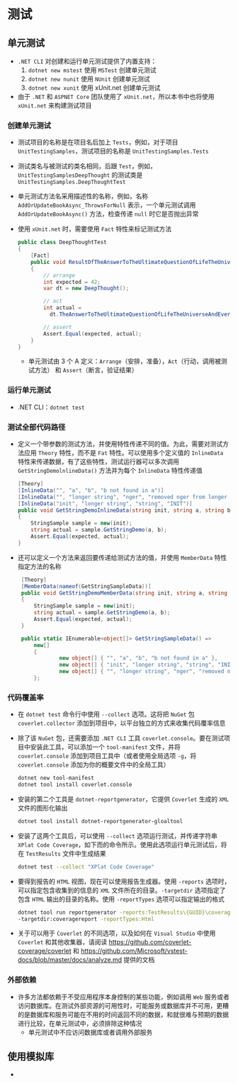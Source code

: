 # 测试

## 单元测试

* `.NET CLI` 对创建和运行单元测试提供了内置支持：
  1. `dotnet new mstest` 使用 `MSTest` 创建单元测试
  2. `dotnet new nunit` 使用 `NUnit` 创建单元测试
  3. `dotnet new xunit` 使用 xUnit.net 创建单元测试
* 由于 `.NET` 和 `ASPNET Core` 团队使用了 `xUnit.net`，所以本书中也将使用 `xUnit.net` 来构建测试项目

### 创建单元测试

* 测试项目的名称是在项目名后加上 `Tests`，例如，对于项目 `UnitTestingSamples`，测试项目的名称是 `UnitTestingSamples.Tests`

* 测试类名与被测试的类名相同，后跟 `Test`，例如，`UnitTestingSamplesDeepThought` 的测试类是 `UnitTestingSamples.DeepThoughtTest`

* 单元测试方法名采用描述性的名称，例如，名称 `AddOrUpdateBookAsync_ThrowsForNull` 表示，一个单元测试调用 `AddOrUpdateBookAsync()` 方法，检查传递 `null` 时它是否抛出异常

* 使用 `xUnit.net` 时，需要使用 `Fact`  特性来标记测试方法

  ```c#
  public class DeepThoughtTest
  {
      [Fact]
      public void ResultOfTheAnswerToTheUltimateQuestionOfLifeTheUniverseAndEverything()
      {
          // arrange
          int expected = 42;
          var dt = new DeepThought();
  
          // act
          int actual =
            dt.TheAnswerToTheUltimateQuestionOfLifeTheUniverseAndEverything();
  
          // assert
          Assert.Equal(expected, actual);
      }
  }
  ```

  * 单元测试由 3 个 A 定义：`Arrange`（安排，准备），`Act`（行动，调用被测试方法） 和 `Assert`（断言，验证结果）


### 运行单元测试

* .NET CLI：`dotnet test`

### 测试全部代码路径

* 定义一个带参数的测试方法，并使用特性传递不同的值。为此，需要对测试方法应用 `Theory` 特性，而不是 `Fat` 特性。可以使用多个定义值的  `InlineData` 特性来传递数据，有了这些特性，测试运行器可以多次调用 `GetStringDemolnlineData()` 方法并为每个 `InlineData` 特性传递值

  ```c#
  [Theory]
  [InlineData("", "a", "b", "b not found in a")]
  [InlineData("", "longer string", "nger", "removed nger from longer string: lo string")]
  [InlineData("init", "longer string", "string", "INIT")]
  public void GetStringDemoInlineData(string init, string a, string b, string expected)
  {
      StringSample sample = new(init);
      string actual = sample.GetStringDemo(a, b);
      Assert.Equal(expected, actual);
  }
  ```

* 还可以定义一个方法来返回要传递给测试方法的值，并使用 `MemberData` 特性指定方法的名称

  ```c#
   [Theory]
   [MemberData(nameof(GetStringSampleData))]
   public void GetStringDemoMemberData(string init, string a, string b, string expected)
   {
       StringSample sample = new(init);
       string actual = sample.GetStringDemo(a, b);
       Assert.Equal(expected, actual);
   }
  
   public static IEnumerable<object[]> GetStringSampleData() =>
       new[]
       {
               new object[] { "", "a", "b", "b not found in a" },
               new object[] { "init", "longer string", "string", "INIT" },
               new object[] { "", "longer string", "nger", "removed nger from longer string: lo string" }
       };
  ```

### 代码覆盖率

* 在 `dotnet test` 命令行中使用 `--collect` 选项。这将把 `NuGet` 包 `coverlet.collector` 添加到项目中，以平台独立的方式来收集代码覆率信息

* 除了该 `NuGet` 包，还需要添加 `.NET CLI` 工具  `coverlet.console`。要在测试项目中安装此工具，可以添加一个 `tool-manifest` 文件，并将 `coverlet.console` 添加到项目工具中（或者使用全局选项 `-g`，将 `coverlet.console` 添加为你的概要文件中的全局工具）

  ```bash
  dotnet new tool-manifest
  dotnet tool install coverlet.console
  ```

* 安装的第二个工具是 `dotnet-reportgenerator`，它提供 `Coverlet` 生成的 `XML` 文件的图形化输出

  ```bash
  dotnet tool install dotnet-reportgenerator-gloaltool
  ```

* 安装了这两个工具后，可以使用 `--collect` 选项运行测试，并传递字符串 `XPlat Code Coverage`，如下而的命令所示。使用此选项运行单元测试后，将在 `TestResults` 文件中生成结果

  ```bash
  dotnet test --collect "XPlat Code Coverage"
  ```

* 要得到报告的 `HTML` 视图，现在可以使用报告生成器。使用 `-reports` 选项时，可以指定包含收集到的信息的 `XML` 文件所在的目录。`-targetdir` 选项指定了包含 `HTML` 输出的目录的名称。使用 `-reportTypes` 选项可以指定输出的格式

  ```bash
  dotnet tool run reportgenerator -reports:TestResults\{GUID}\coverage.cobertura.xml 
  -targetdir:coveragereport -reportTypes:Html
  ```

* 关于可以用于 `Coverlet` 的不同选项，以及如何在 `Visual Studio` 中使用 `Coverlet` 和其他收集器，请阅读 https://github.com/coverlet-coverage/coverlet 和 https://github.com/Microsoft/vstest-docs/blob/master/docs/analyze.md 提供的文档

### 外部依赖

* 许多方法都依赖于不受应用程序本身控制的某些功能，例如调用 `Web` 服务或者访问数据库。在测试外部资源的可用性时，可能服务或数据库并不可用，更糟的是数据库和服务可能在不用的时间返回不同的数据，和就很难与预期的数据进行比较，在单元测试中，必须排除这种情况
  * 单元测试中不应访问数据库或者调用外部服务

## 使用模拟库

* 
